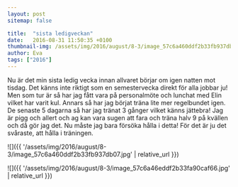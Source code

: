 ```yaml
---
layout: post
sitemap: false

title:  "sista ledigveckan"
date:   2016-08-31 11:50:35 +0100
thumbnail-img: /assets/img/2016/august/8-3/image_57c6a460ddf2b33fb937db07.jpg
author: Eva
tags: ["2016"]
---
```


Nu är det min sista ledig vecka innan allvaret börjar om igen natten mot tisdag. Det känns inte riktigt som en semestervecka direkt för alla jobbar ju! Men som tur är så har jag fått vara på personalmöte och lunchat med Elin vilket har varit kul. Annars så har jag börjat träna lite mer regelbundet igen. De senaste 5 dagarna så har jag tränat 3 gånger vilket känns jättebra! Jag är pigg och allert och ag kan vara sugen att fara och träna halv 9 på kvällen och då gör jag det. Nu måste jag bara försöka hålla i detta! För det är ju det svåraste, att hålla i träningen.

![]({{ '/assets/img/2016/august/8-3/image_57c6a460ddf2b33fb937db07.jpg'  | relative_url }})

![]({{ '/assets/img/2016/august/8-3/image_57c6a46eddf2b33fa90caf66.jpg'  | relative_url }})

